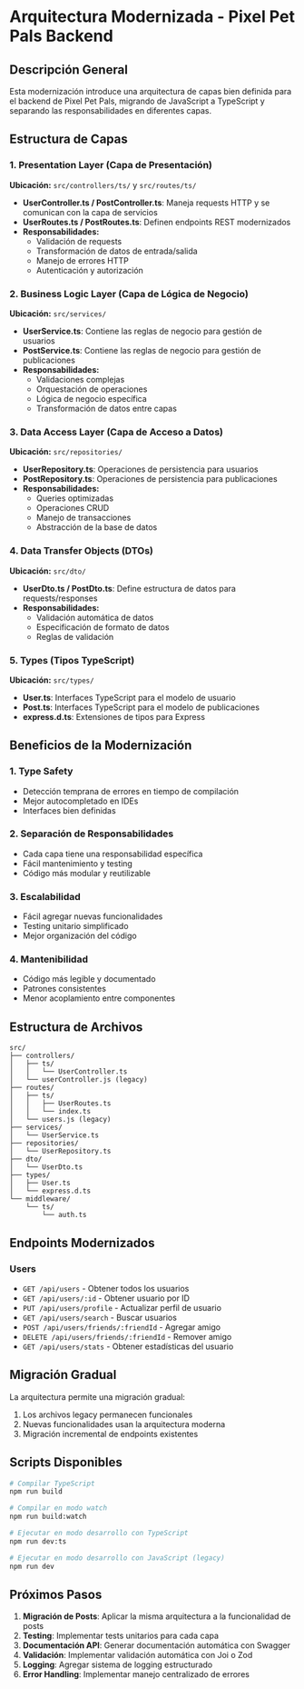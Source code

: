 # Arquitectura Modernizada - Pixel Pet Pals Backend

## Descripción General

Esta modernización introduce una arquitectura de capas bien definida para el backend de Pixel Pet Pals, migrando de JavaScript a TypeScript y separando las responsabilidades en diferentes capas.

## Estructura de Capas

### 1. Presentation Layer (Capa de Presentación)
**Ubicación:** `src/controllers/ts/` y `src/routes/ts/`

- **UserController.ts / PostController.ts**: Maneja requests HTTP y se comunican con la capa de servicios
- **UserRoutes.ts / PostRoutes.ts**: Definen endpoints REST modernizados
- **Responsabilidades:**
  - Validación de requests
  - Transformación de datos de entrada/salida
  - Manejo de errores HTTP
  - Autenticación y autorización

### 2. Business Logic Layer (Capa de Lógica de Negocio)
**Ubicación:** `src/services/`

- **UserService.ts**: Contiene las reglas de negocio para gestión de usuarios
- **PostService.ts**: Contiene las reglas de negocio para gestión de publicaciones
- **Responsabilidades:**
  - Validaciones complejas
  - Orquestación de operaciones
  - Lógica de negocio específica
  - Transformación de datos entre capas

### 3. Data Access Layer (Capa de Acceso a Datos)
**Ubicación:** `src/repositories/`

- **UserRepository.ts**: Operaciones de persistencia para usuarios
- **PostRepository.ts**: Operaciones de persistencia para publicaciones
- **Responsabilidades:**
  - Queries optimizadas
  - Operaciones CRUD
  - Manejo de transacciones
  - Abstracción de la base de datos

### 4. Data Transfer Objects (DTOs)
**Ubicación:** `src/dto/`

- **UserDto.ts / PostDto.ts**: Define estructura de datos para requests/responses
- **Responsabilidades:**
  - Validación automática de datos
  - Especificación de formato de datos
  - Reglas de validación

### 5. Types (Tipos TypeScript)
**Ubicación:** `src/types/`

- **User.ts**: Interfaces TypeScript para el modelo de usuario
- **Post.ts**: Interfaces TypeScript para el modelo de publicaciones
- **express.d.ts**: Extensiones de tipos para Express

## Beneficios de la Modernización

### 1. Type Safety
- Detección temprana de errores en tiempo de compilación
- Mejor autocompletado en IDEs
- Interfaces bien definidas

### 2. Separación de Responsabilidades
- Cada capa tiene una responsabilidad específica
- Fácil mantenimiento y testing
- Código más modular y reutilizable

### 3. Escalabilidad
- Fácil agregar nuevas funcionalidades
- Testing unitario simplificado
- Mejor organización del código

### 4. Mantenibilidad
- Código más legible y documentado
- Patrones consistentes
- Menor acoplamiento entre componentes

## Estructura de Archivos

```
src/
├── controllers/
│   ├── ts/
│   │   └── UserController.ts
│   └── userController.js (legacy)
├── routes/
│   ├── ts/
│   │   ├── UserRoutes.ts
│   │   └── index.ts
│   └── users.js (legacy)
├── services/
│   └── UserService.ts
├── repositories/
│   └── UserRepository.ts
├── dto/
│   └── UserDto.ts
├── types/
│   ├── User.ts
│   └── express.d.ts
└── middleware/
    └── ts/
        └── auth.ts
```

## Endpoints Modernizados

### Users
- `GET /api/users` - Obtener todos los usuarios
- `GET /api/users/:id` - Obtener usuario por ID
- `PUT /api/users/profile` - Actualizar perfil de usuario
- `GET /api/users/search` - Buscar usuarios
- `POST /api/users/friends/:friendId` - Agregar amigo
- `DELETE /api/users/friends/:friendId` - Remover amigo
- `GET /api/users/stats` - Obtener estadísticas del usuario

## Migración Gradual

La arquitectura permite una migración gradual:
1. Los archivos legacy permanecen funcionales
2. Nuevas funcionalidades usan la arquitectura moderna
3. Migración incremental de endpoints existentes

## Scripts Disponibles

```bash
# Compilar TypeScript
npm run build

# Compilar en modo watch
npm run build:watch

# Ejecutar en modo desarrollo con TypeScript
npm run dev:ts

# Ejecutar en modo desarrollo con JavaScript (legacy)
npm run dev
```

## Próximos Pasos

1. **Migración de Posts**: Aplicar la misma arquitectura a la funcionalidad de posts
2. **Testing**: Implementar tests unitarios para cada capa
3. **Documentación API**: Generar documentación automática con Swagger
4. **Validación**: Implementar validación automática con Joi o Zod
5. **Logging**: Agregar sistema de logging estructurado
6. **Error Handling**: Implementar manejo centralizado de errores 
